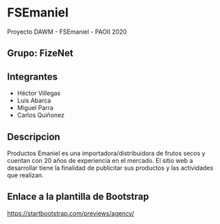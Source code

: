 # FSEmaniel
Proyecto DAWM - FSEmaniel - PAOII 2020  

## Grupo: FizeNet
  
## Integrantes
- Héctor Villegas  
- Luis Abarca  
- Miguel Parra  
- Carlos Quiñonez  

## Descripcion
Productos Emaniel es una importadora/distribuidora de frutos secos y cuentan con 20 años de experiencia en el mercado. El sitio web
a desarrollar tiene la finalidad de publicitar sus productos y las actividades que realizan.
  
## Enlace a la plantilla de Bootstrap
https://startbootstrap.com/previews/agency/
